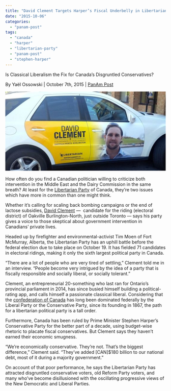```yaml
---
title: "David Clement Targets Harper’s Fiscal Underbelly in Libertarian Candidacy"
date: "2015-10-06"
categories: 
  - "panam-post"
tags: 
  - "canada"
  - "harper"
  - "libertarian-party"
  - "panam-post"
  - "stephen-harper"
---
```


Is Classical Liberalism the Fix for Canada’s Disgruntled Conservatives?

By Yaël Ossowski | October 7th, 2015 | [PanAm Post](http://panampost.com/yael-ossowski/2015/10/07/david-clement-targets-harpers-fiscal-underbelly-in-libertarian-candidacy/)

![](images/tumblr_inline_nvwqe0SPG51qdn1ny_540.jpg)

How often do you find a Canadian politician willing to criticize both intervention in the Middle East and the Dairy Commission in the same breath? At least for the [Libertarian Party](https://www.libertarian.ca/) of Canada, they’re two issues which have more in common than one might think.

Whether it’s calling for scaling back bombing campaigns or the end of lactose subsidies, [David Clement](http://oakvillenorth-burlington.libertarian.ca/) —  candidate for the riding (electoral district) of Oakville Burlington-North, just outside Toronto — says his party gives a voice to those skeptical about government intervention in Canadians’ private lives.

Headed up by firefighter and environmental-activist Tim Moen of Fort McMurray, Alberta, the Libertarian Party has an uphill battle before the federal election due to take place on October 19. It has fielded 71 candidates in electoral ridings, making it only the sixth largest political party in Canada.

“There are a lot of people who are very tired of settling,” Clement told me in an interview. “People become very intrigued by the idea of a party that is fiscally responsible and socially liberal, or socially tolerant.”

Clement, an entrepreneurial 20-something who last ran for Ontario’s provincial parliament in 2014, has since busied himself building a political-rating app, and calls himself a passionate classical liberal. Considering that the [confederation of Canada](http://panampost.com/yael-ossowski/2013/11/05/canada-the-true-north-american-experiment-in-decentralization/) has long been dominated federally by the Liberal Party or the Conservative Party, since its founding in 1867, the path for a libertarian political party is a tall order.

Furthermore, Canada has been ruled by Prime Minister Stephen Harper’s Conservative Party for the better part of a decade, using budget-wise rhetoric to placate fiscal conservatives. But Clement says they haven’t earned their economic smugness.

“We’re economically conservative. They’re not. That’s the biggest difference,” Clement said. “They’ve added \[CAN\]$180 billion to our national debt, most of it during a majority government.”

On account of that poor performance, he says the Libertarian Party has attracted disgruntled conservative voters, old Reform Party voters, and many who’ve become disillusioned with the oscillating progressive views of the New Democratic and Liberal Parties.
